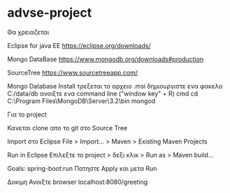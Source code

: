 # advse-project

Θα χρειαζεται

Eclipse for java EE
https://eclipse.org/downloads/

Mongo DataBase
https://www.mongodb.org/downloads#production

SourceTree
https://www.sourcetreeapp.com/


Mongo Database Install
τρεξεται το αρχειο .msi
δημιουργιστε ενα φακελο C:/data/db
ανοιξτε ενα command line ("window key" + R)  cmd
cd C:\\Program Files\\MongoDB\\Server\\3.2\\bin
mongod

Για το project

Κανεται clone απο το git στο Source Tree

Import στο Eclipse
File > Import... > Maven > Existing Maven Projects

Run in Eclipse
Επιλεξτε το project > δεξι κλικ > Run as > Maven build...

Goals: spring-boot:run
Πατηστε Apply και μετα Run 

Δοκιμη
Ανοιξτε browser localhost:8080/greeting
